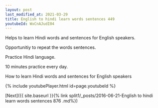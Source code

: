 ```yaml
---
layout: post
last_modified_at: 2021-03-29
title: English to hindi learn words sentences 449 
youtubeId: WxCnAJudI04
---
```

 
 
Helps to learn Hindi words and sentences for English speakers.

Opportunitiy to repeat the words sentences. 

Practice Hindi language. 
 
10 minutes practice every day. 
 
How to learn Hindi words and sentences for English speakers 
 
{% include youtubePlayer.html id=page.youtubeId %}
 
 
[Next]({{ site.baseurl }}{% link  split1/_posts/2016-06-21-English to hindi learn words sentences 876 .md%})
 
